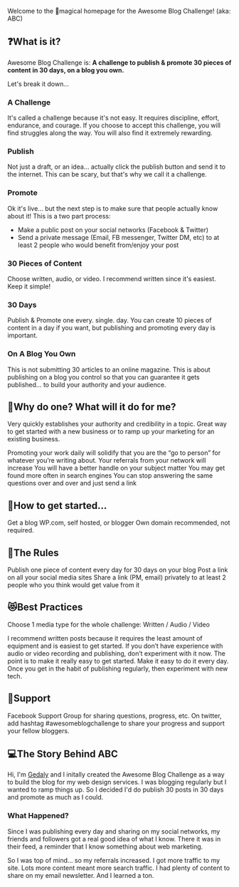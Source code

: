 Welcome to the 🦄magical homepage for the Awesome Blog Challenge! (aka: ABC)

## ❓What is it?
Awesome Blog Challenge is:
**A challenge to publish & promote 30 pieces of content in 30 days, on a blog you own.**

Let's break it down...

### A Challenge
It's called a challenge because it's not easy. It requires discipline, effort, endurance, and courage. If you choose to accept this challenge, you will find struggles along the way. You will also find it extremely rewarding.

### Publish
Not just a draft, or an idea... actually click the publish button and send it to the internet.
This can be scary, but that's why we call it a challenge.

### Promote
Ok it's live... but the next step is to make sure that people actually know about it!
This is a two part process:
* Make a public post on your social networks (Facebook & Twitter)
* Send a private message (Email, FB messenger, Twitter DM, etc) to at least 2 people who would benefit from/enjoy your post

### 30 Pieces of Content
Choose written, audio, or video.
I recommend written since it's easiest.
Keep it simple!

### 30 Days
Publish & Promote one every. single. day.
You can create 10 pieces of content in a day if you want, but publishing and promoting every day is important.

### On A Blog You Own
This is not submitting 30 articles to an online magazine. This is about publishing on a blog you control so that you can guarantee it gets published... to build your authority and your audience.

## 🐒Why do one? What will it do for me?
Very quickly establishes your authority and credibility in a topic. Great way to get started with a new business or to ramp up your marketing for an existing business.

Promoting your work daily will solidify that you are the “go to person” for whatever you’re writing about.
Your referrals from your network will increase
You will have a better handle on your subject matter
You may get found more often in search engines
You can stop answering the same questions over and over and just send a link

## 🏁How to get started…
Get a blog
WP.com, self hosted, or blogger
Own domain recommended, not required.

## 📖The Rules
Publish one piece of content every day for 30 days on your blog
Post a link on all your social media sites
Share a link (PM, email) privately to at least 2 people who you think would get value from it

## 😻Best Practices

Choose 1 media type for the whole challenge: Written / Audio / Video

I recommend written posts because it requires the least amount of equipment and is easiest to get started. 
If you don’t have experience with audio or video recording and publishing, don’t experiment with it now. The point is to make it really easy to get started. Make it easy to do it every day. Once you get in the habit of publishing regularly, then experiment with new tech.

## 👫Support
Facebook Support Group for sharing questions, progress, etc.
On twitter, add hashtag #awesomeblogchallenge to share your progress and support your fellow bloggers.

## 💻The Story Behind ABC
Hi, I'm [Gedaly](https://gedaly.com) and I initally created the Awesome Blog Challenge as a way to build the blog for my web design services. I was blogging regularly but I wanted to ramp things up. So I decided I'd do publish 30 posts in 30 days and promote as much as I could.

### What Happened?
Since I was publishing every day and sharing on my social networks, my friends and followers got a real good idea of what I know. There it was in their feed, a reminder that I know something about web marketing.

So I was top of mind... so my referrals increased.
I got more traffic to my site.
Lots more content meant more search traffic.
I had plenty of content to share on my email newsletter.
And I learned a ton.
